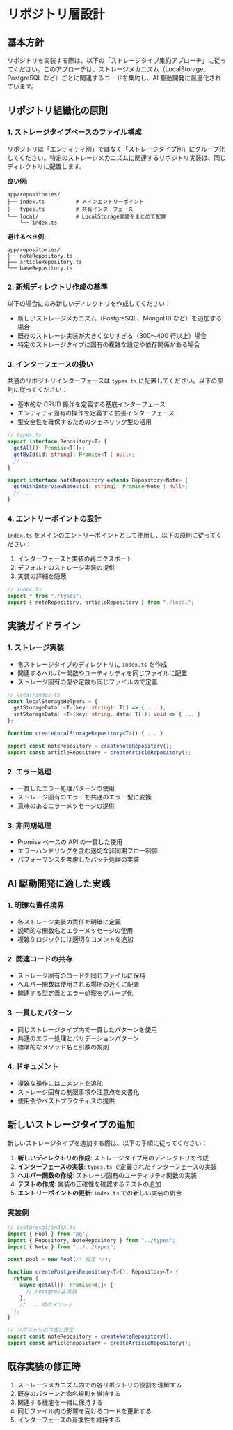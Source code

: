 # リポジトリ層設計

## 基本方針

リポジトリを実装する際は、以下の「ストレージタイプ集約アプローチ」に従ってください。このアプローチは、ストレージメカニズム（LocalStorage、PostgreSQL など）ごとに関連するコードを集約し、AI 駆動開発に最適化されています。

## リポジトリ組織化の原則

### 1. ストレージタイプベースのファイル構成

リポジトリは「エンティティ別」ではなく「ストレージタイプ別」にグループ化してください。特定のストレージメカニズムに関連するリポジトリ実装は、同じディレクトリに配置します。

**良い例:**

```
app/repositories/
├── index.ts          # メインエントリーポイント
├── types.ts          # 共有インターフェース
└── local/            # LocalStorage実装をまとめて配置
    └── index.ts
```

**避けるべき例:**

```
app/repositories/
├── noteRepository.ts
├── articleRepository.ts
└── baseRepository.ts
```

### 2. 新規ディレクトリ作成の基準

以下の場合にのみ新しいディレクトリを作成してください：

- 新しいストレージメカニズム（PostgreSQL、MongoDB など）を追加する場合
- 既存のストレージ実装が大きくなりすぎる（300〜400 行以上）場合
- 特定のストレージタイプに固有の複雑な設定や依存関係がある場合

### 3. インターフェースの扱い

共通のリポジトリインターフェースは `types.ts` に配置してください。以下の原則に従ってください：

- 基本的な CRUD 操作を定義する基底インターフェース
- エンティティ固有の操作を定義する拡張インターフェース
- 型安全性を確保するためのジェネリック型の活用

```typescript
// types.ts
export interface Repository<T> {
  getAll(): Promise<T[]>;
  getById(id: string): Promise<T | null>;
  // ...
}

export interface NoteRepository extends Repository<Note> {
  getWithInterviewNotes(id: string): Promise<Note | null>;
  // ...
}
```

### 4. エントリーポイントの設計

`index.ts` をメインのエントリーポイントとして使用し、以下の原則に従ってください：

1. インターフェースと実装の再エクスポート
2. デフォルトのストレージ実装の提供
3. 実装の詳細を隠蔽

```typescript
// index.ts
export * from "./types";
export { noteRepository, articleRepository } from "./local";
```

## 実装ガイドライン

### 1. ストレージ実装

- 各ストレージタイプのディレクトリに `index.ts` を作成
- 関連するヘルパー関数やユーティリティを同じファイルに配置
- ストレージ固有の型や定数も同じファイル内で定義

```typescript
// local/index.ts
const localStorageHelpers = {
  getStorageData: <T>(key: string): T[] => { ... },
  setStorageData: <T>(key: string, data: T[]): void => { ... }
};

function createLocalStorageRepository<T>() { ... }

export const noteRepository = createNoteRepository();
export const articleRepository = createArticleRepository();
```

### 2. エラー処理

- 一貫したエラー処理パターンの使用
- ストレージ固有のエラーを共通のエラー型に変換
- 意味のあるエラーメッセージの提供

### 3. 非同期処理

- Promise ベースの API の一貫した使用
- エラーハンドリングを含む適切な非同期フロー制御
- パフォーマンスを考慮したバッチ処理の実装

## AI 駆動開発に適した実践

### 1. 明確な責任境界

- 各ストレージ実装の責任を明確に定義
- 説明的な関数名とエラーメッセージの使用
- 複雑なロジックには適切なコメントを追加

### 2. 関連コードの共存

- ストレージ固有のコードを同じファイルに保持
- ヘルパー関数は使用される場所の近くに配置
- 関連する型定義とエラー処理をグループ化

### 3. 一貫したパターン

- 同じストレージタイプ内で一貫したパターンを使用
- 共通のエラー処理とバリデーションパターン
- 標準的なメソッド名と引数の規則

### 4. ドキュメント

- 複雑な操作にはコメントを追加
- ストレージ固有の制限事項や注意点を文書化
- 使用例やベストプラクティスの提供

## 新しいストレージタイプの追加

新しいストレージタイプを追加する際は、以下の手順に従ってください：

1. **新しいディレクトリの作成**: ストレージタイプ用のディレクトリを作成
2. **インターフェースの実装**: `types.ts` で定義されたインターフェースの実装
3. **ヘルパー関数の作成**: ストレージ固有のユーティリティ関数の実装
4. **テストの作成**: 実装の正確性を確認するテストの追加
5. **エントリーポイントの更新**: `index.ts` での新しい実装の統合

### 実装例

```typescript
// postgresql/index.ts
import { Pool } from "pg";
import { Repository, NoteRepository } from "../types";
import { Note } from "../../types";

const pool = new Pool(/* 設定 */);

function createPostgresRepository<T>(): Repository<T> {
  return {
    async getAll(): Promise<T[]> {
      // PostgreSQL実装
    },
    // ... 他のメソッド
  };
}

// リポジトリの作成と設定
export const noteRepository = createNoteRepository();
export const articleRepository = createArticleRepository();
```

## 既存実装の修正時

1. ストレージメカニズム内での各リポジトリの役割を理解する
2. 既存のパターンと命名規則を維持する
3. 関連する機能を一緒に保持する
4. 同じファイル内の影響を受けるコードを更新する
5. インターフェースの互換性を維持する
